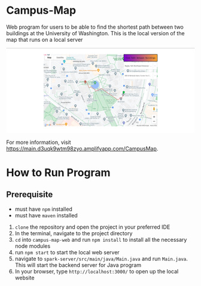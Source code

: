 # Campus-Map
 Web program for users to be able to find the shortest path between two buildings at the University of Washington. This is the local version of the map that runs on a local server
 
 ![alt text](https://github.com/EdisonLeung/Campus-Map/blob/main/CampusMap.jpg "Logo Title Text 1")

 For more information, visit https://main.d3uqk9wtm98zyo.amplifyapp.com/CampusMap.
 
 # How to Run Program
 ## Prerequisite 
* must have `npm` installed
* must have `maven` installed

1) `clone` the repository and open the project in your preferred IDE
2) In the terminal, navigate to the project directory
3) `cd` into `campus-map-web` and run `npm install` to install all the necessary node modules
4) run `npm start` to start the local web server
5) navigate to `spark-server/src/main/java/Main.java` and run `Main.java`. This will start the backend server for Java program
6) In your browser, type `http://localhost:3000/` to open up the local website
